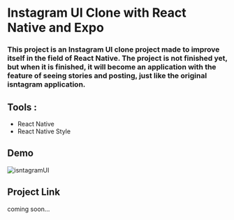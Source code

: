 # Instagram UI Clone with React Native and Expo
### This project is an Instagram UI clone project made to improve itself in the field of React Native. The project is not finished yet, but when it is finished, it will become an application with the feature of seeing stories and posting, just like the original isntagram application.
## Tools :
- React Native
- React Native Style

## Demo
![isntagramUI](https://user-images.githubusercontent.com/106542921/220308932-12edeac1-a65a-4f71-bf95-21dacd64468a.jpg)

## Project Link
coming soon...
